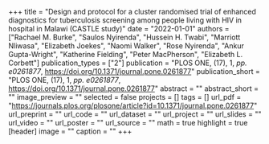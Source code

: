 +++
title = "Design and protocol for a cluster randomised trial of enhanced diagnostics for tuberculosis screening among people living with HIV in hospital in Malawi (CASTLE study)"
date = "2022-01-01"
authors = ["Rachael M. Burke", "Saulos Nyirenda", "Hussein H. Twabi", "Marriott Nliwasa", "Elizabeth Joekes", "Naomi Walker", "Rose Nyirenda", "Ankur Gupta-Wright", "Katherine Fielding", "Peter MacPherson", "Elizabeth L. Corbett"]
publication_types = ["2"]
publication = "PLOS ONE, (17), 1, _pp. e0261877_, https://doi.org/10.1371/journal.pone.0261877"
publication_short = "PLOS ONE, (17), 1, _pp. e0261877_, https://doi.org/10.1371/journal.pone.0261877"
abstract = ""
abstract_short = ""
image_preview = ""
selected = false
projects = []
tags = []
url_pdf = "https://journals.plos.org/plosone/article?id=10.1371/journal.pone.0261877"
url_preprint = ""
url_code = ""
url_dataset = ""
url_project = ""
url_slides = ""
url_video = ""
url_poster = ""
url_source = ""
math = true
highlight = true
[header]
image = ""
caption = ""
+++
